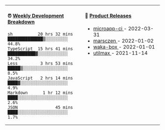 <table width="800px">
<tr>
<td valign="top" width="50%">

####  ⏰  <a href="https://gist.github.com/marsczen/0c39a3e7b4a372c6cff4a8714271308c" target="_blank">Weekly Development Breakdown</a>

<!-- code_time starts -->

```text
sh          20 hrs 32 mins  ██████████████▒░░░░░░░░░  44.8%
TypeScript  15 hrs 41 mins  ███████████▓░░░░░░░░░░░░  34.2%
Less         3 hrs 53 mins  █████▒░░░░░░░░░░░░░░░░░░   8.5%
JavaScript   2 hrs 14 mins  ████▓░░░░░░░░░░░░░░░░░░░   4.9%
Markdown      1 hr 12 mins  ████░░░░░░░░░░░░░░░░░░░░   2.6%
JSON               45 mins  ████░░░░░░░░░░░░░░░░░░░░   1.7%
```

<!-- code_time ends -->
</td>
<td valign="top" width="50%">

#### 🌾 <a href="https://github.com/marsczen/marsczen/blob/master/releases.md" target="_blank">Product Releases</a>

<!-- recent_releases starts -->
* <a href='https://github.com/marsczen/microapp-ci/releases/tag/v0.0.2' target='_blank'>microapp-ci </a> - 2022-03-31
* <a href='https://github.com/marsczen/marsczen/releases/tag/v0.0.1' target='_blank'>marsczen </a> - 2022-01-02
* <a href='https://github.com/marsczen/waka-box/releases/tag/v3.0.1' target='_blank'>waka-box </a> - 2022-01-01
* <a href='https://github.com/marsczen/utilmax/releases/tag/v1.0.6' target='_blank'>utilmax </a> - 2021-11-14
<!-- recent_releases ends -->

</td>
</tr>
  </table>

